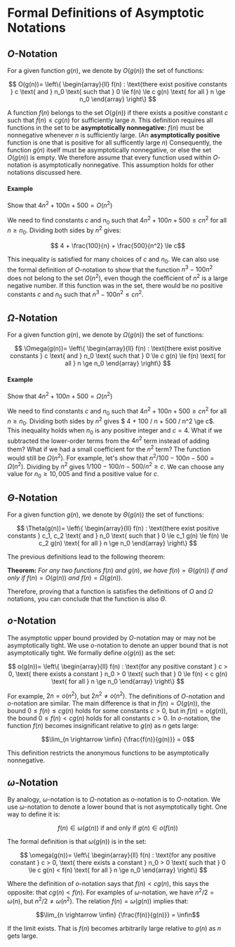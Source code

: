 # Formal Definitions of Asymptotic Notations

## $O$-Notation

For a given function $g(n)$, we denote by $O(g(n))$ the set of functions:

$$
O(g(n))=  \left\{
\begin{array}{ll}
    f(n) : \text{there exist positive constants } c \text{ and } n_0 \text{ such that } 0 \le f(n) \le c g(n) \text{ for all } n \ge n_0
\end{array}
\right\}
$$

A function $f(n)$ belongs to the set $O(g(n))$ if there exists a positive constant $c$ such that $f(n) \le c g(n)$ for sufficiently large $n$. This definition requires all functions in the set to be **asymptotically nonnegative:** $f(n)$ must be nonnegative whenever $n$ is sufficiently large. (An **asymptotically positive** function is one that is positive for all sufficently large $n$) Consequently, the function $g(n)$ itself must be asymptotically nonnegative, or else the set $O(g(n))$ is empty. We therefore assume that every function used within $O$-notation is asymptotically nonnegative. This assumption holds for other notations discussed here.

#### Example

Show that $4 n^2 + 100 n + 500 = O(n^2)$

We need to find constants $c$ and $n_0$ such that $4 n^2 + 100 n + 500 \le c n^2$ for all $n \ge n_0$. Dividing both sides by $n^2$ gives:

$$ 4 + \frac{100}{n} + \frac{500}{n^2} \le c$$

This inequality is satisfied for many choices of $c$ and $n_0$. We can also use the formal definition of $O$-notation to show that the function $n^3 - 100 n^2$ does not belong to the set $O(n^2)$, even though the coefficient of $n^2$ is a large negative number. If this function was in the set, there would be no positive constants $c$ and $n_0$ such that $n^3 - 100 n^2 \le c n^2$.

## $\Omega$-Notation

For a given function $g(n)$, we denote by $\Omega(g(n))$ the set of functions:

$$
\Omega(g(n))=  \left\{
\begin{array}{ll}
    f(n) : \text{there exist positive constants } c \text{ and } n_0 \text{ such that } 0 \le c g(n) \le f(n) \text{ for all } n \ge n_0
\end{array}
\right\}
$$

#### Example

Show that $4 n^2 + 100 n + 500 = \Omega(n^2)$

We need to find constants $c$ and $n_0$ such that $4 n^2 + 100 n + 500 \ge c n^2$ for all $n \ge n_0$. Dividing both sides by $n^2$ gives $ 4 + 100 / n + 500 / n^2 \ge c$. This inequality holds when $n_0$ is any positive integer and $c = 4$. What if we subtracted the lower-order terms from the $4 n^2$ term instead of adding them? What if we had a small coefficient for the $n^2$ term? The function would still be $\Omega(n^2)$. For example, let's show that $n^2 / 100 - 100 n - 500 = \Omega(n^2)$. Dividing by $n^2$ gives $1 / 100 - 100/ n - 500 / n^2 \ge c$. We can choose any value for $n_0 \ge 10,005$ and find a positive value for $c$.

## $\Theta$-Notation

For a given function $g(n)$, we denote by $\Theta(g(n))$ the set of functions:

$$
\Theta(g(n))=  \left\{
\begin{array}{ll}
    f(n) : \text{there exist positive constants } c_1, c_2 \text{ and } n_0 \text{ such that } 0 \le c_1 g(n) \le f(n) \le c_2 g(n) \text{ for all } n \ge n_0
\end{array}
\right\}
$$

The previous definitions lead to the following theorem:

**Theorem:** _For any two functions_ $f(n)$ _and_ $g(n)$, _we have_ $f(n) = \Theta(g(n))$ _if and only if_ $f(n) = O(g(n))$ _and_ $f(n) = \Omega(g(n))$.

Therefore, proving that a function is satisfies the definitions of $O$ and $\Omega$ notations, you can conclude that the function is also $\Theta$.

## $o$-Notation

The asymptotic upper bound provided by $O$-notation may or may not be asymptotically tight. We use $o$-notation to denote an upper bound that is not asymptotically tight. We formally define $o(g(n))$ as the set:

$$
o(g(n))=  \left\{
\begin{array}{ll}
    f(n) : \text{for any positive constant } c > 0, \text{ there exists a constant } n_0 > 0 \text{ such that } 0 \le f(n) < c g(n) \text{ for all } n \ge n_0
\end{array}
\right\}
$$

For example, $2 n = o(n^2)$, but $2 n^2 \ne o(n^2)$. The definitions of $O$-notation and $o$-notation are similar. The main difference is that in $f(n) = O(g(n))$, the bound $0 \le f(n) \le c g(n)$ holds for some constants $c > 0$, but in $f(n) = o(g(n))$, the bound $0 \le f(n) < c g(n)$ holds for all constants $c > 0$. In $o$-notation, the function $f(n)$ becomes insignificant relative to $g(n)$ as $n$ gets large:

$$\lim_{n \rightarrow \infin} {\frac{f(n)}{g(n)}} = 0$$

This definition restricts the anonymous functions to be asymptotically nonnegative.

## $\omega$-Notation

By analogy, $\omega$-notation is to $\Omega$-notation as $o$-notation is to $O$-notation. We use $\omega$-notation to denote a lower bound that is not asymptotically tight. One way to define it is:

$$f(n) \in \omega(g(n)) \text{ if and only if } g(n) \in o(f(n))$$

The formal definition is that $\omega(g(n))$ is in the set:

$$
\omega(g(n))=  \left\{
\begin{array}{ll}
    f(n) : \text{for any positive constant } c > 0, \text{ there exists a constant } n_0 > 0 \text{ such that } 0 \le c g(n) < f(n) \text{ for all } n \ge n_0
\end{array}
\right\}
$$

Where the definition of $o$-notation says that $f(n) < c g(n)$, this says the opposite: that $c g(n) < f(n)$. For examples of $\omega$-notation, we have $n^2 / 2 = \omega(n)$, but $n^2 / 2 \ne \omega(n^2)$. The relation $f(n) = \omega(g(n))$ implies that:

$$\lim_{n \rightarrow \infin} {\frac{f(n)}{g(n)}} = \infin$$

If the limit exists. That is $f(n)$ becomes arbitrarily large relative to $g(n)$ as $n$ gets large.
